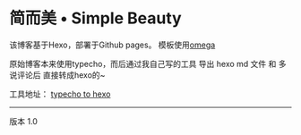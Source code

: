简而美 • Simple Beauty
===================

该博客基于Hexo，部署于Github pages。
模板使用[omega](https://github.com/Irvvin/hexo-theme-omega)

原始博客本来使用typecho，而后通过我自己写的工具 导出 hexo md 文件 和 多说评论后 直接转成hexo的~

工具地址： [typecho to hexo](https://github.com/lauyoume/typecho_to_hexo)

- - -
版本 1.0 

